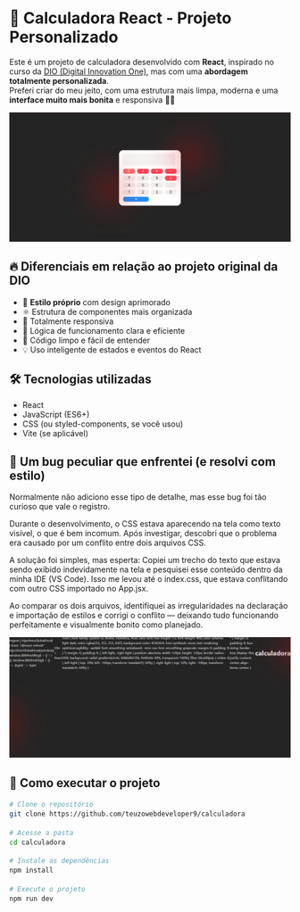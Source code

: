 # 🧮 Calculadora React - Projeto Personalizado

Este é um projeto de calculadora desenvolvido com **React**, inspirado no curso da [DIO (Digital Innovation One)](https://www.dio.me/), mas com uma **abordagem totalmente personalizada**.  
Preferi criar do meu jeito, com uma estrutura mais limpa, moderna e uma **interface muito mais bonita** e responsiva 💅✨

![demonstração ](image.png)

## 🔥 Diferenciais em relação ao projeto original da DIO

- 🎨 **Estilo próprio** com design aprimorado
- ⚛️ Estrutura de componentes mais organizada
- 📱 Totalmente responsiva
- 🧠 Lógica de funcionamento clara e eficiente
- 🧹 Código limpo e fácil de entender
- 💡 Uso inteligente de estados e eventos do React

## 🛠️ Tecnologias utilizadas

- React
- JavaScript (ES6+)
- CSS (ou styled-components, se você usou)
- Vite (se aplicável)

## 🐞 Um bug peculiar que enfrentei (e resolvi com estilo)

Normalmente não adiciono esse tipo de detalhe, mas esse bug foi tão curioso que vale o registro.

Durante o desenvolvimento, o CSS estava aparecendo na tela como texto visível, o que é bem incomum. Após investigar, descobri que o problema era causado por um conflito entre dois arquivos CSS.

A solução foi simples, mas esperta:
Copiei um trecho do texto que estava sendo exibido indevidamente na tela e pesquisei esse conteúdo dentro da minha IDE (VS Code). Isso me levou até o index.css, que estava conflitando com outro CSS importado no App.jsx.

Ao comparar os dois arquivos, identifiquei as irregularidades na declaração e importação de estilos e corrigi o conflito — deixando tudo funcionando perfeitamente e visualmente bonito como planejado.


![alt text](<Captura de tela 2025-04-25 205122.png>)

## 🚀 Como executar o projeto

```bash
# Clone o repositório
git clone https://github.com/teuzowebdeveloper9/calculadora

# Acesse a pasta
cd calculadora

# Instale as dependências
npm install

# Execute o projeto
npm run dev

